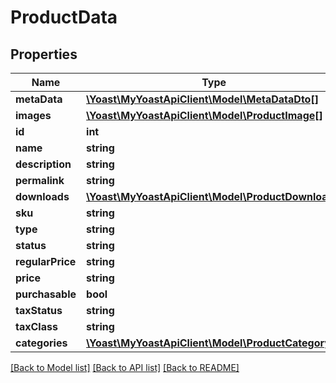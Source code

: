 # ProductData

## Properties
Name | Type | Description | Notes
------------ | ------------- | ------------- | -------------
**metaData** | [**\Yoast\MyYoastApiClient\Model\MetaDataDto[]**](MetaDataDto.md) |  | 
**images** | [**\Yoast\MyYoastApiClient\Model\ProductImage[]**](ProductImage.md) |  | 
**id** | **int** |  | 
**name** | **string** |  | 
**description** | **string** |  | 
**permalink** | **string** |  | 
**downloads** | [**\Yoast\MyYoastApiClient\Model\ProductDownload[]**](ProductDownload.md) |  | 
**sku** | **string** |  | 
**type** | **string** |  | 
**status** | **string** |  | 
**regularPrice** | **string** |  | 
**price** | **string** |  | 
**purchasable** | **bool** |  | 
**taxStatus** | **string** |  | 
**taxClass** | **string** |  | 
**categories** | [**\Yoast\MyYoastApiClient\Model\ProductCategory[]**](ProductCategory.md) |  | 

[[Back to Model list]](../README.md#documentation-for-models) [[Back to API list]](../README.md#documentation-for-api-endpoints) [[Back to README]](../README.md)


